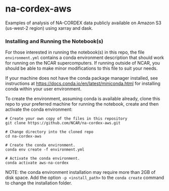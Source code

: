 # na-cordex-aws
Examples of analysis of NA-CORDEX data publicly available on Amazon S3 (us-west-2 region) using xarray and dask.


### Installing and Running the Notebook(s)
For those interested in running the notebook(s) in this repo, the file `environment.yml` contains a conda environment description that
should work for running on the NCAR supercomputers.   If running outside of NCAR, you should be able to make minor modifications to this file to suit your needs.

If your machine does not have the conda package manager installed, see instructions at https://docs.conda.io/en/latest/miniconda.html for installing conda within your user environment.

To create the environment, assuming conda is available already, clone this repo to your preferred machine for running the notebook, create and then activate the conda environment:

```
# Create your own copy of the files in this repository
git clone https://github.com/NCAR/na-cordex-aws.git

# Change directory into the cloned repo
cd na-cordex-aws

# Create the conda environment.
conda env create -f environment.yml

# Activate the conda environment.
conda activate aws-na-cordex
```

NOTE: the conda environment installation may require more than 2GB of disk space.  Add the option `-p <install_path>` to the `conda create` command
to change the installation folder.
